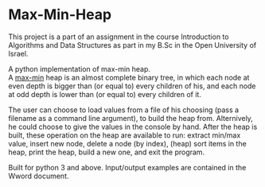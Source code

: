 # Max-Min-Heap
This project is a part of an assignment in the course Introduction to Algorithms and Data Structures as part in my B.Sc in the Open University of Israel.

A python implementation of max-min heap.\
A [max-min](https://en.wikipedia.org/wiki/Min-max_heap) heap is an almost complete binary tree, in which each node at even depth is bigger than (or equal to) every children of his, and each node at odd depth is lower than (or equal to) every children of it.


The user can choose to load values from a file of his choosing (pass a filename as a command line argument), to build the heap from. Alternively, he could choose to give the values in the console by hand.
After the heap is built, these operation on the heap are available to run: extract min/max value, insert new node, delete a node (by index), (heap) sort items in the heap, print the heap, build a new one, and exit the program.

Built for python 3 and above. Input/output examples are contained in the Wword document.
